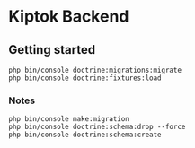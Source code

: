 # Kiptok Backend

## Getting started
```php bin/console doctrine:migrations:migrate```  
```php bin/console doctrine:fixtures:load```


### Notes
```
php bin/console make:migration
php bin/console doctrine:schema:drop --force
php bin/console doctrine:schema:create

```  
